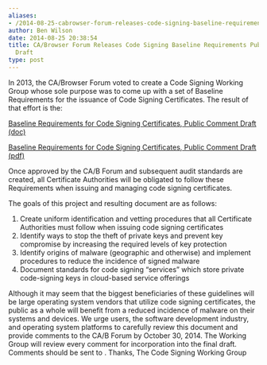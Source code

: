 ```yaml
---
aliases:
- /2014-08-25-cabrowser-forum-releases-code-signing-baseline-requirements-public-comment-draft/
author: Ben Wilson
date: 2014-08-25 20:38:54
title: CA/Browser Forum Releases Code Signing Baseline Requirements Public Comment
  Draft
type: post
---
```


In 2013, the CA/Browser Forum voted to create a Code Signing Working Group whose sole purpose was to come up with a set of Baseline Requirements for the issuance of Code Signing Certificates. The result of that effort is the:

[Baseline Requirements for Code Signing Certificates, Public Comment Draft (doc)][1]

[Baseline Requirements for Code Signing Certificates, Public Comment Draft (pdf)][2]

Once approved by the CA/B Forum and subsequent audit standards are created, all Certificate Authorities will be obligated to follow these Requirements when issuing and managing code signing certificates.

The goals of this project and resulting document are as follows:

1. Create uniform identification and vetting procedures that all Certificate Authorities must follow when issuing code signing certificates
1. Identify ways to stop the theft of private keys and prevent key compromise by increasing the required levels of key protection
1. Identify origins of malware (geographic and otherwise) and implement procedures to reduce the incidence of signed malware
1. Document standards for code signing “services” which store private code-signing keys in cloud-based service offerings

Although it may seem that the biggest beneficiaries of these guidelines will be large operating system vendors that utilize code signing certificates, the public as a whole will benefit from a reduced incidence of malware on their systems and devices. We urge users, the software development industry, and operating system platforms to carefully review this document and provide comments to the CA/B Forum by October 30, 2014. The Working Group will review every comment for incorporation into the final draft. Comments should be sent to .
Thanks,
The Code Signing Working Group

[1]: /uploads/Baseline-requirements-for_codesigning-certs-Aug-252014.doc
[2]: /uploads/Baseline-requirements-for_codesigning-certs-Aug-252014.pdf